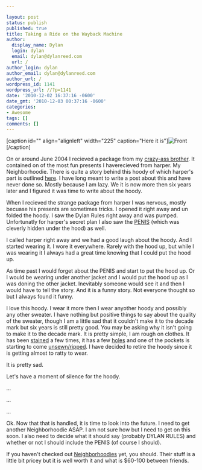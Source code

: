 ```yaml
---

layout: post
status: publish
published: true
title: Taking a Ride on the Wayback Machine
author:
  display_name: Dylan
  login: dylan
  email: dylan@dylanreed.com
  url: /
author_login: dylan
author_email: dylan@dylanreed.com
author_url: /
wordpress_id: 1141
wordpress_url: //?p=1141
date: '2010-12-02 16:37:16 -0600'
date_gmt: '2010-12-03 00:37:16 -0600'
categories:
- Awesome
tags: []
comments: []
---
```


[caption id="" align="alignleft" width="225" caption="Here it is"]![][1][/caption]

   [1]: http://farm6.static.flickr.com/5203/5227754680_71bc0696d1.jpg (Front)

On or around June 2004 I recieved a package from my [crazy-ass brother][2]. It contained on of the most fun presents I haverecieved from harper. My Neighborhoodie. There is quite a story behind this hoody of which harper's part is outlined [here][3]. I have long meant to write a post about this and have never done so. Mostly because I am lazy. We it is now more then six years later and I figured it was time to write about the hoody.

   [2]: http://nata2.org
   [3]: http://dopeman.org/dylanhoody/

When I recieved the strange package from harper I was nervous, mostly becuase his presents are sometimes tricks. I opened it right away and un folded the hoody. I saw the Dylan Rules right away and was pumped. Unfortunatly for harper's secret plan I also saw the [PENIS][4] (which was cleverly hidden under the hood) as well.

   [4]: http://farm6.static.flickr.com/5169/5227767322_69eeee9f22.jpg

I called harper right away and we had a good laugh about the hoody. And I started wearing it. I wore it everywhere. Rarely with the hood up, but while I was wearing it I always had a great time knowing that I could put the hood up.

As time past I would forget about the PENIS and start to put the hood up. Or I would be wearing under another jacket and I would put the hood up as I was doning the other jacket. Inevitably someone would see it and then I would have to tell the story. And it is a funny story. Not everyone thought so but I always found it funny.

I love this hoody. I wear it more then I wear anyother hoody and possibly any other sweater. I have nothing but positive things to say about the quality of the sweater, though I am a little sad that it couldn't make it to the decade mark but six years is still pretty good. You may be asking why it isn't going to make it to the decade mark. It is pretty simple, I am rough on clothes. It has been [stained][5] a few times, it has a few [holes][6] and one of the pockets is starting to come [unsewn/ripped][7]. I have decided to retire the hoody since it is getting almost to ratty to wear.

   [5]: http://farm6.static.flickr.com/5203/5227763930_e74cc690a8.jpg
   [6]: http://farm5.static.flickr.com/4107/5227760900_1e21e8f22b.jpg
   [7]: http://farm6.static.flickr.com/5125/5227175861_f57357e4f4.jpg

It is pretty sad.

Let's have a moment of silence for the hoody.

...

...

...

Ok. Now that that is handled, it is time to look into the future. I need to get another Neighborhoodie ASAP. I am not sure how but I need to get on this soon. I also need to decide what it should say (probably DYLAN RULES) and whether or not I should include the PENIS (of course I should).

If you haven't checked out [Neighborhoodies][8] yet, you should. Their stuff is a little bit pricey but it is well worth it and what is $60-100 between friends.

   [8]: http://neighborhoodies.com/

  

